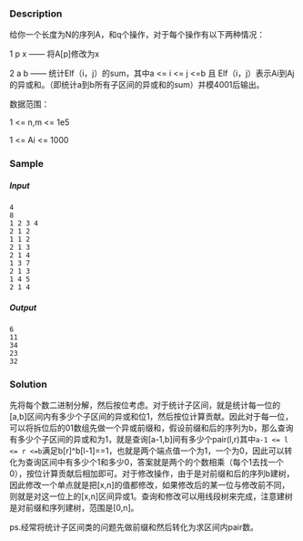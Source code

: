 ### Description

给你一个长度为N的序列A，和q个操作，对于每个操作有以下两种情况：

1 p x —— 将A[p]修改为x

2 a b —— 统计Elf（i，j）的sum，其中a <= i <= j <=b 且 Elf（i，j）表示Ai到Aj的异或和。（即统计a到b所有子区间的异或和的sum）并模4001后输出。

数据范围：

1 <= n,m <= 1e5

1 <= Ai <= 1000

### Sample

##### Input

```
4
8
1 2 3 4
2 1 2
1 1 2
2 1 3
2 1 4
1 3 7
2 1 3
1 4 5
2 1 4
```

##### Output

```
6
11
34
23
32
```

### Solution

先将每个数二进制分解，然后按位考虑。对于统计子区间，就是统计每一位的[a,b]区间内有多少个子区间的异或和位1，然后按位计算贡献。因此对于每一位，可以将拆位后的01数组先做一个异或前缀和，假设前缀和后的序列为b，那么查询有多少个子区间的异或和为1，就是查询[a-1,b]间有多少个pair(l,r)其中`a-1 <= l <= r <=b`满足b[r]^b[l-1]==1，也就是两个端点值一个为1，一个为0，因此可以转化为查询区间中有多少个1和多少0，答案就是两个的个数相乘（每个1去找一个0），按位计算贡献后相加即可。对于修改操作，由于是对前缀和后的序列b建树，因此修改一个单点就是把[x,n]的值都修改，如果修改后的某一位与修改前不同，则就是对这一位上的[x,n]区间异或1。查询和修改可以用线段树来完成，注意建树是对前缀和序列建树，范围是[0,n]。

ps.经常将统计子区间类的问题先做前缀和然后转化为求区间内pair数。

